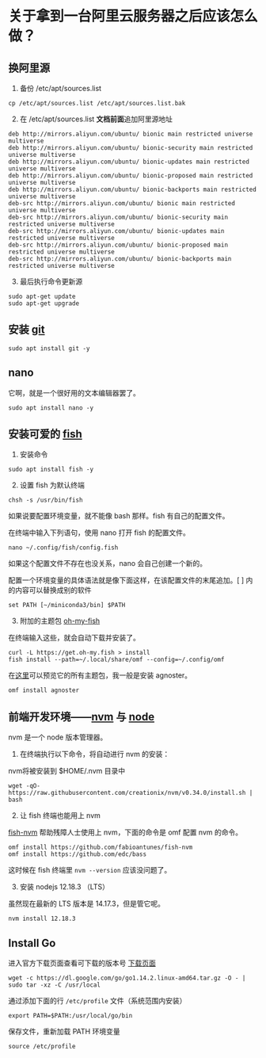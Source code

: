 # 关于拿到一台阿里云服务器之后应该怎么做？

## 换阿里源

1. 备份 /etc/apt/sources.list

```shell
cp /etc/apt/sources.list /etc/apt/sources.list.bak
```

2. 在 /etc/apt/sources.list **文档前面**追加阿里源地址

```shell
deb http://mirrors.aliyun.com/ubuntu/ bionic main restricted universe multiverse
deb http://mirrors.aliyun.com/ubuntu/ bionic-security main restricted universe multiverse
deb http://mirrors.aliyun.com/ubuntu/ bionic-updates main restricted universe multiverse
deb http://mirrors.aliyun.com/ubuntu/ bionic-proposed main restricted universe multiverse
deb http://mirrors.aliyun.com/ubuntu/ bionic-backports main restricted universe multiverse
deb-src http://mirrors.aliyun.com/ubuntu/ bionic main restricted universe multiverse
deb-src http://mirrors.aliyun.com/ubuntu/ bionic-security main restricted universe multiverse
deb-src http://mirrors.aliyun.com/ubuntu/ bionic-updates main restricted universe multiverse
deb-src http://mirrors.aliyun.com/ubuntu/ bionic-proposed main restricted universe multiverse
deb-src http://mirrors.aliyun.com/ubuntu/ bionic-backports main restricted universe multiverse
```

3. 最后执行命令更新源

```shell
sudo apt-get update
sudo apt-get upgrade
```

## 安装 [git](https://github.com/git/git)

```shell
sudo apt install git -y
```

## nano

它啊，就是一个很好用的文本编辑器罢了。

```shell
sudo apt install nano -y 
```

## 安装可爱的 [fish](https://github.com/fish-shell/fish-shell)

1. 安装命令

```shell
sudo apt install fish -y
```

2. 设置 fish 为默认终端

```shell
chsh -s /usr/bin/fish
```

如果说要配置环境变量，就不能像 bash 那样。fish 有自己的配置文件。

在终端中输入下列语句，使用 nano 打开 fish 的配置文件。

```shell
nano ~/.config/fish/config.fish
```

如果这个配置文件不存在也没关系，nano 会自己创建一个新的。

配置一个环境变量的具体语法就是像下面这样，在该配置文件的末尾追加。[ ] 内的内容可以替换成别的软件

```shell
set PATH [~/miniconda3/bin] $PATH
```

3. 附加的主题包 [oh-my-fish](https://github.com/oh-my-fish/oh-my-fish)

在终端输入这些，就会自动下载并安装了。

```shell
curl -L https://get.oh-my.fish > install
fish install --path=~/.local/share/omf --config=~/.config/omf
```

在[这里](https://github.com/oh-my-fish/oh-my-fish/blob/master/docs/Themes.md)可以预览它的所有主题包，我一般是安装 agnoster。

```shell
omf install agnoster
```

## 前端开发环境——[nvm](https://github.com/creationix/nvm) 与 [node](https://github.com/nodejs/node)

nvm 是一个 node 版本管理器。

1. 在终端执行以下命令，将自动进行 nvm 的安装：

nvm将被安装到 $HOME/.nvm 目录中

```shell
wget -qO- https://raw.githubusercontent.com/creationix/nvm/v0.34.0/install.sh | bash
```

2. 让 fish 终端也能用上 nvm

[fish-nvm](https://github.com/FabioAntunes/fish-nvm) 帮助残障人士使用上 nvm，下面的命令是 omf 配置 nvm 的命令。

```shell
omf install https://github.com/fabioantunes/fish-nvm
omf install https://github.com/edc/bass
```

这时候在 fish 终端里 `nvm --version` 应该没问题了。

3. 安装 nodejs 12.18.3 （LTS）

虽然现在最新的 LTS 版本是 14.17.3，但是管它呢。

```shell
nvm install 12.18.3
```

## Install Go

进入官方下载页面查看可下载的版本号 [下载页面](https://go.dev/dl)

```shell
wget -c https://dl.google.com/go/go1.14.2.linux-amd64.tar.gz -O - | sudo tar -xz -C /usr/local
```

通过添加下面的行 `/etc/profile` 文件（系统范围内安装）

```shell
export PATH=$PATH:/usr/local/go/bin
```

保存文件，重新加载 PATH 环境变量

```shell
source /etc/profile
```